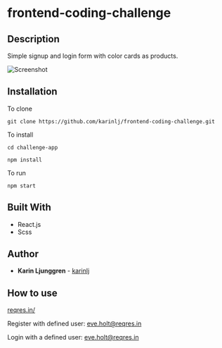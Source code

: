 # frontend-coding-challenge

## Description

Simple signup and login form with color cards as products.

![Screenshot](/src/assets/screenshot.jpg?raw=true "Screenshot")

## Installation

To clone

`git clone https://github.com/karinlj/frontend-coding-challenge.git`

To install

`cd challenge-app`

`npm install`

To run

`npm start`

## Built With

- React.js
- Scss

## Author

- **Karin Ljunggren** - [karinlj](https://github.com/karinlj)

## How to use

[reqres.in/](https://reqres.in/)

Register with defined user: [eve.holt@reqres.in](mailto:eve.holt@reqres.in)

Login with a defined user: [eve.holt@reqres.in](mailto:eve.holt@reqres.in)
